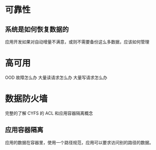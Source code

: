 # 可靠性

## 系统是如何恢复数据的

应用开发如果对自动增量不满意，或则不需要备份这么多数据，应该如何管理

# 高可用

OOD 故障怎么办
大量读请求怎么办
大量写请求怎么办

# 数据防火墙

完整的了解 CYFS 的 ACL 和应用容器隔离概念

## 应用容器隔离

应用的数据在容器里，使用一个路径规范，应用可以要求访问别的路径的数据。
